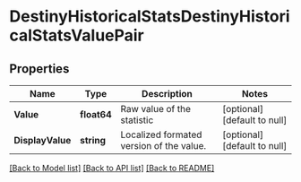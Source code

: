 # DestinyHistoricalStatsDestinyHistoricalStatsValuePair

## Properties
Name | Type | Description | Notes
------------ | ------------- | ------------- | -------------
**Value** | **float64** | Raw value of the statistic | [optional] [default to null]
**DisplayValue** | **string** | Localized formated version of the value. | [optional] [default to null]

[[Back to Model list]](../README.md#documentation-for-models) [[Back to API list]](../README.md#documentation-for-api-endpoints) [[Back to README]](../README.md)



